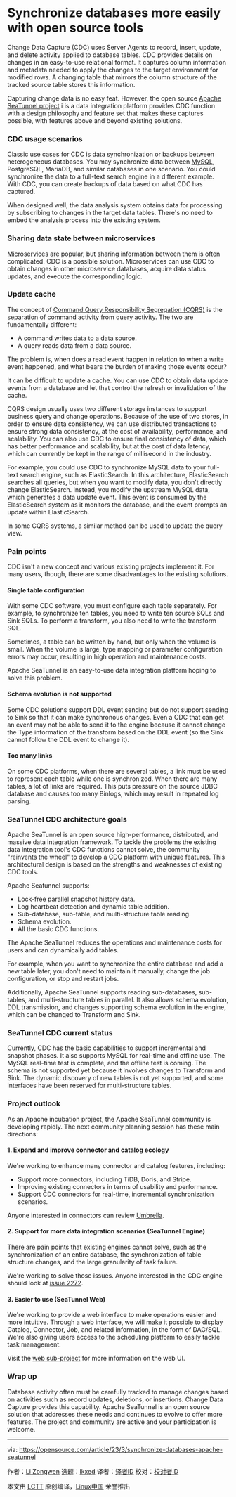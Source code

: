 [#]: subject: "Synchronize databases more easily with open source tools"
[#]: via: "https://opensource.com/article/23/3/synchronize-databases-apache-seatunnel"
[#]: author: "Li Zongwen https://opensource.com/users/li-zongwen"
[#]: collector: "lkxed"
[#]: translator: "cool-summer-021"
[#]: reviewer: " "
[#]: publisher: " "
[#]: url: " "

Synchronize databases more easily with open source tools
======

Change Data Capture (CDC) uses Server Agents to record, insert, update, and delete activity applied to database tables. CDC provides details on changes in an easy-to-use relational format. It captures column information and metadata needed to apply the changes to the target environment for modified rows. A changing table that mirrors the column structure of the tracked source table stores this information.

Capturing change data is no easy feat. However, the open source [Apache SeaTunnel project][1] i is a data integration platform provides CDC function with a design philosophy and feature set that makes these captures possible, with features above and beyond existing solutions.

### CDC usage scenarios

Classic use cases for CDC is data synchronization or backups between heterogeneous databases. You may synchronize data between [MySQL][2], PostgreSQL, MariaDB, and similar databases in one scenario. You could synchronize the data to a full-text search engine in a different example. With CDC, you can create backups of data based on what CDC has captured.

When designed well, the data analysis system obtains data for processing by subscribing to changes in the target data tables. There's no need to embed the analysis process into the existing system.

### Sharing data state between microservices

[Microservices][3] are popular, but sharing information between them is often complicated. CDC is a possible solution. Microservices can use CDC to obtain changes in other microservice databases, acquire data status updates, and execute the corresponding logic.

### Update cache

The concept of [Command Query Responsibility Segregation (CQRS)][4] is the separation of command activity from query activity. The two are fundamentally different:

- A command writes data to a data source.
- A query reads data from a data source.

The problem is, when does a read event happen in relation to when a write event happened, and what bears the burden of making those events occur?

It can be difficult to update a cache. You can use CDC to obtain data update events from a database and let that control the refresh or invalidation of the cache.

CQRS design usually uses two different storage instances to support business query and change operations. Because of the use of two stores, in order to ensure data consistency, we can use distributed transactions to ensure strong data consistency, at the cost of availability, performance, and scalability. You can also use CDC to ensure final consistency of data, which has better performance and scalability, but at the cost of data latency, which can currently be kept in the range of millisecond in the industry.

For example, you could use CDC to synchronize MySQL data to your full-text search engine, such as ElasticSearch. In this architecture, ElasticSearch searches all queries, but when you want to modify data, you don't directly change ElasticSearch. Instead, you modify the upstream MySQL data, which generates a data update event. This event is consumed by the ElasticSearch system as it monitors the database, and the event prompts an update within ElasticSearch.

In some CQRS systems, a similar method can be used to update the query view.

### Pain points

CDC isn't a new concept and various existing projects implement it. For many users, though, there are some disadvantages to the existing solutions.

#### Single table configuration

With some CDC software, you must configure each table separately. For example, to synchronize ten tables, you need to write ten source SQLs and Sink SQLs. To perform a transform, you also need to write the transform SQL.

Sometimes, a table can be written by hand, but only when the volume is small. When the volume is large, type mapping or parameter configuration errors may occur, resulting in high operation and maintenance costs.

Apache SeaTunnel is an easy-to-use data integration platform hoping to solve this problem.

#### Schema evolution is not supported

Some CDC solutions support DDL event sending but do not support sending to Sink so that it can make synchronous changes. Even a CDC that can get an event may not be able to send it to the engine because it cannot change the Type information of the transform based on the DDL event (so the Sink cannot follow the DDL event to change it).

#### Too many links

On some CDC platforms, when there are several tables, a link must be used to represent each table while one is synchronized. When there are many tables, a lot of links are required. This puts pressure on the source JDBC database and causes too many Binlogs, which may result in repeated log parsing.

### SeaTunnel CDC architecture goals

Apache SeaTunnel is an open source high-performance, distributed, and massive data integration framework. To tackle the problems the existing data integration tool's CDC functions cannot solve, the community "reinvents the wheel" to develop a CDC platform with unique features. This architectural design is based on the strengths and weaknesses of existing CDC tools.

Apache Seatunnel supports:

- Lock-free parallel snapshot history data.
- Log heartbeat detection and dynamic table addition.
- Sub-database, sub-table, and multi-structure table reading.
- Schema evolution.
- All the basic CDC functions.

The Apache SeaTunnel reduces the operations and maintenance costs for users and can dynamically add tables.

For example, when you want to synchronize the entire database and add a new table later, you don't need to maintain it manually, change the job configuration, or stop and restart jobs.

Additionally, Apache SeaTunnel supports reading sub-databases, sub-tables, and multi-structure tables in parallel. It also allows schema evolution, DDL transmission, and changes supporting schema evolution in the engine, which can be changed to Transform and Sink.

### SeaTunnel CDC current status

Currently, CDC has the basic capabilities to support incremental and snapshot phases. It also supports MySQL for real-time and offline use. The MySQL real-time test is complete, and the offline test is coming. The schema is not supported yet because it involves changes to Transform and Sink. The dynamic discovery of new tables is not yet supported, and some interfaces have been reserved for multi-structure tables.

### Project outlook

As an Apache incubation project, the Apache SeaTunnel community is developing rapidly. The next community planning session has these main directions:

#### 1. Expand and improve connector and catalog ecology

We're working to enhance many connector and catalog features, including:

- Support more connectors, including TiDB, Doris, and Stripe.
- Improving existing connectors in terms of usability and performance.
- Support CDC connectors for real-time, incremental synchronization scenarios.

Anyone interested in connectors can review [Umbrella][5].

#### 2. Support for more data integration scenarios (SeaTunnel Engine)

There are pain points that existing engines cannot solve, such as the synchronization of an entire database, the synchronization of table structure changes, and the large granularity of task failure.

We're working to solve those issues. Anyone interested in the CDC engine should look at [issue 2272][6].

#### 3. Easier to use (SeaTunnel Web)

We're working to provide a web interface to make operations easier and more intuitive. Through a web interface, we will make it possible to display Catalog, Connector, Job, and related information, in the form of DAG/SQL. We're also giving users access to the scheduling platform to easily tackle task management.

Visit the [web sub-project][7] for more information on the web UI.

### Wrap up

Database activity often must be carefully tracked to manage changes based on activities such as record updates, deletions, or insertions. Change Data Capture provides this capability. Apache SeaTunnel is an open source solution that addresses these needs and continues to evolve to offer more features. The project and community are active and your participation is welcome.

--------------------------------------------------------------------------------

via: https://opensource.com/article/23/3/synchronize-databases-apache-seatunnel

作者：[Li Zongwen][a]
选题：[lkxed][b]
译者：[译者ID](https://github.com/译者ID)
校对：[校对者ID](https://github.com/校对者ID)

本文由 [LCTT](https://github.com/LCTT/TranslateProject) 原创编译，[Linux中国](https://linux.cn/) 荣誉推出

[a]: https://opensource.com/users/li-zongwen
[b]: https://github.com/lkxed/
[1]: https://seatunnel.apache.org/
[2]: https://opensource.com/downloads/mariadb-mysql-cheat-sheet
[3]: https://www.redhat.com/en/topics/microservices?intcmp=7013a000002qLH8AAM
[4]: https://www.redhat.com/architect/illustrated-cqrs
[5]: https://github.com/apache/incubator-seatunnel/issues/1946
[6]: https://github.com/apache/incubator-seatunnel/issues/2272
[7]: https://github.com/apache/incubator-seatunnel-web
